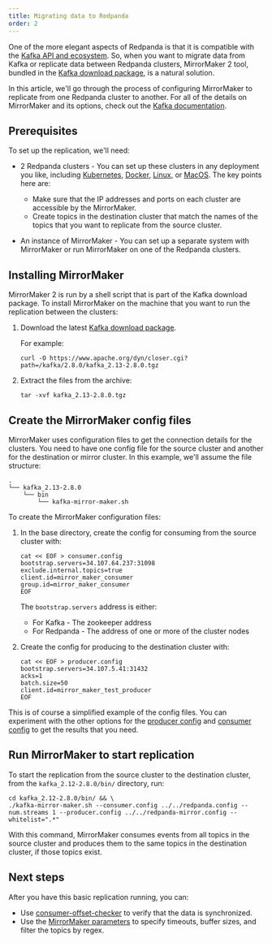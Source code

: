 ```yaml
---
title: Migrating data to Redpanda
order: 2
---
```


One of the more elegant aspects of Redpanda is that it is compatible with the [Kafka API and ecosystem](/docs/www/faq.md).
So, when you want to migrate data from Kafka or replicate data between Redpanda clusters,
MirrorMaker 2 tool, bundled in the [Kafka download package](https://kafka.apache.org/downloads), is a natural solution.

In this article, we'll go through the process of configuring MirrorMaker to replicate from one Redpanda cluster to another.
For all of the details on MirrorMaker and its options, check out the [Kafka documentation](https://cwiki.apache.org/confluence/pages/viewpage.action?pageId=27846330).

## Prerequisites

To set up the replication, we'll need:

- 2 Redpanda clusters - You can set up these clusters in any deployment you like, including [Kubernetes](/docs/www/quick-start-kubernetes.md), [Docker](/docs/www/quick-start-docker.md), [Linux](/docs/www/quick-start-linux.md), or [MacOS](/docs/www/quick-start-macos.md).
    The key points here are:
    - Make sure that the IP addresses and ports on each cluster are accessible by the  MirrorMaker.
    - Create topics in the destination cluster that match the names of the topics that you want to replicate from the source cluster.

- An instance of MirrorMaker - You can set up a separate system with MirrorMaker or run MirrorMaker on one of the Redpanda clusters.

## Installing MirrorMaker

MirrorMaker 2 is run by a shell script that is part of the Kafka download package.
To install MirrorMaker on the machine that you want to run the replication between the clusters:

1. Download the latest [Kafka download package](https://kafka.apache.org/downloads).

    For example:

    ```
    curl -O https://www.apache.org/dyn/closer.cgi?path=/kafka/2.8.0/kafka_2.13-2.8.0.tgz
    ```

2. Extract the files from the archive:

    ```
    tar -xvf kafka_2.13-2.8.0.tgz
    ```

## Create the MirrorMaker config files

MirrorMaker uses configuration files to get the connection details for the clusters.
You need to have one config file for the source cluster and another for the destination or mirror cluster.
In this example, we'll assume the file structure:

```
.
└── kafka_2.13-2.8.0
    └── bin
        └── kafka-mirror-maker.sh
```

To create the MirrorMaker configuration files:

1. In the base directory, create the config for consuming from the source cluster with:

    ```
    cat << EOF > consumer.config
    bootstrap.servers=34.107.64.237:31098
    exclude.internal.topics=true
    client.id=mirror_maker_consumer
    group.id=mirror_maker_consumer
    EOF
    ```

    The `bootstrap.servers` address is either:

    - For Kafka - The zookeeper address
    - For Redpanda - The address of one or more of the cluster nodes

2. Create the config for producing to the destination cluster with:

    ```
    cat << EOF > producer.config
    bootstrap.servers=34.107.5.41:31432
    acks=1
    batch.size=50
    client.id=mirror_maker_test_producer
    EOF
    ```

This is of course a simplified example of the config files.
You can experiment with the other options for the [producer config](https://kafka.apache.org/documentation.html#producerconfigs) and [consumer config](https://kafka.apache.org/documentation.html#consumerconfigs) to get the results that you need.

## Run MirrorMaker to start replication

To start the replication from the source cluster to the destination cluster, from the `kafka_2.12-2.8.0/bin/` directory, run:

```
cd kafka_2.12-2.8.0/bin/ && \
./kafka-mirror-maker.sh --consumer.config ../../redpanda.config --num.streams 1 --producer.config ../../redpanda-mirror.config --whitelist=".*"
```

With this command, MirrorMaker consumes events from all topics in the source cluster and produces them to the same topics in the destination cluster, if those topics exist.

## Next steps

After you have this basic replication running, you can:

- Use [consumer-offset-checker](https://cwiki.apache.org/confluence/pages/viewpage.action?pageId=27846330#Kafkamirroring(MirrorMaker)-Howtocheckwhetheramirroriskeepingup) to verify that the data is synchronized.
- Use the [MirrorMaker parameters](https://cwiki.apache.org/confluence/pages/viewpage.action?pageId=27846330#Kafkamirroring(MirrorMaker)-Importconfigurationparametersforthemirrormaker) to specify timeouts, buffer sizes, and filter the topics by regex.
